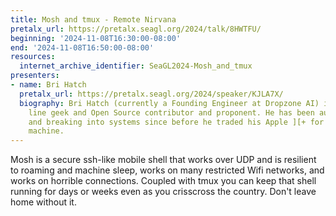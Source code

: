 ```yaml
---
title: Mosh and tmux - Remote Nirvana
pretalx_url: https://pretalx.seagl.org/2024/talk/8HWTFU/
beginning: '2024-11-08T16:30:00-08:00'
end: '2024-11-08T16:50:00-08:00'
resources:
  internet_archive_identifier: SeaGL2024-Mosh_and_tmux
presenters:
- name: Bri Hatch
  pretalx_url: https://pretalx.seagl.org/2024/speaker/KJLA7X/
  biography: Bri Hatch (currently a Founding Engineer at Dropzone AI) is a command
    line geek and Open Source contributor and proponent. He has been automating, securing,
    and breaking into systems since before he traded his Apple ][+ for his first Unix
    machine.
---
```


Mosh is a secure ssh-like mobile shell that works over UDP and is resilient to roaming and machine sleep, works on many restricted Wifi networks, and works on horrible connections. Coupled with tmux you can keep that shell running for days or weeks even as you crisscross the country. Don't leave home without it.
